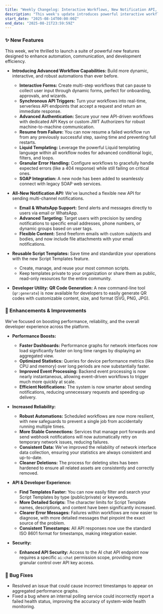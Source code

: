 ```yaml
---
title: "Weekly Changelog: Interactive Workflows, New Notification API, and Script Templates"
description: "This week's update introduces powerful interactive workflows, a multi-channel Notification API, reusable script templates, and major performance boosts. See what's new!"
start_date: "2025-08-14T00:00:00Z"
end_date: "2025-08-21T23:59:59Z"
---
```


### ✨ New Features

This week, we're thrilled to launch a suite of powerful new features designed to enhance automation, communication, and development efficiency.

*   **Introducing Advanced Workflow Capabilities:** Build more dynamic, interactive, and robust automations than ever before.
    *   **Interactive Forms:** Create multi-step workflows that can pause to collect user input through dynamic forms, perfect for onboarding, approvals, and wizards.
    *   **Synchronous API Triggers:** Turn your workflows into real-time, serverless API endpoints that accept a request and return an immediate response.
    *   **Advanced Authentication:** Secure your new API-driven workflows with dedicated API Keys or custom JWT Authorizers for robust machine-to-machine communication.
    *   **Resume from Failure:** You can now resume a failed workflow run from any previously successful step, saving time and preventing full restarts.
    *   **Liquid Templating:** Leverage the powerful Liquid templating language within all workflow nodes for advanced conditional logic, filters, and loops.
    *   **Granular Error Handling:** Configure workflows to gracefully handle expected errors (like a 404 response) while still failing on critical ones.
    *   **SOAP Integration:** A new node has been added to seamlessly connect with legacy SOAP web services.

*   **All-New Notification API:** We've launched a flexible new API for sending multi-channel notifications.
    *   **Email & WhatsApp Support:** Send alerts and messages directly to users via email or WhatsApp.
    *   **Advanced Targeting:** Target users with precision by sending notifications to specific email addresses, phone numbers, or dynamic groups based on user tags.
    *   **Flexible Content:** Send freeform emails with custom subjects and bodies, and now include file attachments with your email notifications.

*   **Reusable Script Templates:** Save time and standardize your operations with the new Script Templates feature.
    *   Create, manage, and reuse your most common scripts.
    *   Keep templates private to your organization or share them as public, read-only resources for the entire community.

*   **Developer Utility: QR Code Generation:** A new command-line tool (`qr:generate`) is now available for developers to easily generate QR codes with customizable content, size, and format (SVG, PNG, JPG).

### 🚀 Enhancements & Improvements

We've focused on boosting performance, reliability, and the overall developer experience across the platform.

*   **Performance Boosts:**
    *   **Faster Dashboards:** Performance graphs for network interfaces now load significantly faster on long time ranges by displaying an aggregated view.
    *   **Optimized Statistics:** Queries for device performance metrics (like CPU and memory) over long periods are now substantially faster.
    *   **Improved Event Processing:** Backend event processing is now nearly instantaneous, allowing event-driven workflows to trigger much more quickly at scale.
    *   **Efficient Notifications:** The system is now smarter about sending notifications, reducing unnecessary requests and speeding up delivery.

*   **Increased Reliability:**
    *   **Robust Automations:** Scheduled workflows are now more resilient, with new safeguards to prevent a single job from accidentally running multiple times.
    *   **More Stable Connections:** Services that manage port forwards and send webhook notifications will now automatically retry on temporary network issues, reducing failures.
    *   **Consistent Data:** We've improved the reliability of network interface data collection, ensuring your statistics are always consistent and up-to-date.
    *   **Cleaner Deletions:** The process for deleting sites has been hardened to ensure all related assets are consistently and correctly removed.

*   **API & Developer Experience:**
    *   **Find Templates Faster:** You can now easily filter and search your Script Templates by type (public/private) or keywords.
    *   **More Detailed Scripts:** The character limits for Script Template names, descriptions, and content have been significantly increased.
    *   **Clearer Error Messages:** Failures within workflows are now easier to diagnose, with more detailed messages that pinpoint the exact source of the problem.
    *   **Consistent Timestamps:** All API responses now use the standard ISO 8601 format for timestamps, making integration easier.

*   **Security:**
    *   **Enhanced API Security:** Access to the AI chat API endpoint now requires a specific `ai:chat` permission scope, providing more granular control over API key access.

### 🐞 Bug Fixes

*   Resolved an issue that could cause incorrect timestamps to appear on aggregated performance graphs.
*   Fixed a bug where an internal polling service could incorrectly report a failed health status, improving the accuracy of system-wide health monitoring.
